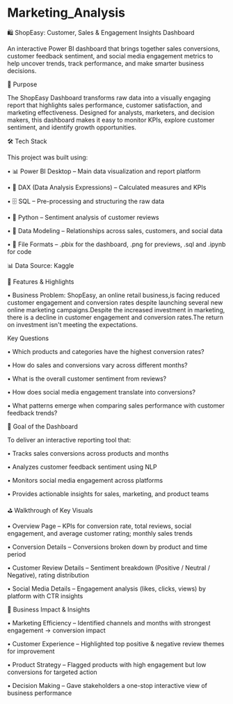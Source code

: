 # Marketing_Analysis
🛍️ ShopEasy: Customer, Sales & Engagement Insights Dashboard

An interactive Power BI dashboard that brings together sales conversions, customer feedback sentiment, and social media engagement metrics to help uncover trends, track performance, and make smarter business decisions.

📝 Purpose

The ShopEasy Dashboard transforms raw data into a visually engaging report that highlights sales performance, customer satisfaction, and marketing effectiveness. Designed for analysts, marketers, and decision makers, this dashboard makes it easy to monitor KPIs, explore customer sentiment, and identify growth opportunities.

🛠 Tech Stack

This project was built using:

• 📊 Power BI Desktop – Main data visualization and report platform

• 🧮 DAX (Data Analysis Expressions) – Calculated measures and KPIs

• 🗄️ SQL – Pre-processing and structuring the raw data

• 🐍 Python – Sentiment analysis of customer reviews

• 📝 Data Modeling – Relationships across sales, customers, and social data

• 📁 File Formats – .pbix for the dashboard, .png for previews, .sql and .ipynb for code

📊 Data Source: Kaggle

🌟 Features & Highlights

• Business Problem:
ShopEasy, an online retail business,is facing reduced customer engagement and conversion rates despite launching several new online marketing campaigns.Despite the increased investment in marketing, there is a decline in customer engagement and conversion rates.The return on investment isn't meeting the expectations.

Key Questions

• Which products and categories have the highest conversion rates?

• How do sales and conversions vary across different months?

• What is the overall customer sentiment from reviews?

• How does social media engagement translate into conversions?

• What patterns emerge when comparing sales performance with customer feedback trends?

🎯 Goal of the Dashboard

To deliver an interactive reporting tool that:

• Tracks sales conversions across products and months

• Analyzes customer feedback sentiment using NLP

• Monitors social media engagement across platforms

• Provides actionable insights for sales, marketing, and product teams

⛳ Walkthrough of Key Visuals

• Overview Page – KPIs for conversion rate, total reviews, social engagement, and average customer rating; monthly sales trends

• Conversion Details – Conversions broken down by product and time period

• Customer Review Details – Sentiment breakdown (Positive / Neutral / Negative), rating distribution

• Social Media Details – Engagement analysis (likes, clicks, views) by platform with CTR insights

💼 Business Impact & Insights

• Marketing Efficiency – Identified channels and months with strongest engagement → conversion impact

• Customer Experience – Highlighted top positive & negative review themes for improvement

• Product Strategy – Flagged products with high engagement but low conversions for targeted action

• Decision Making – Gave stakeholders a one-stop interactive view of business performance
